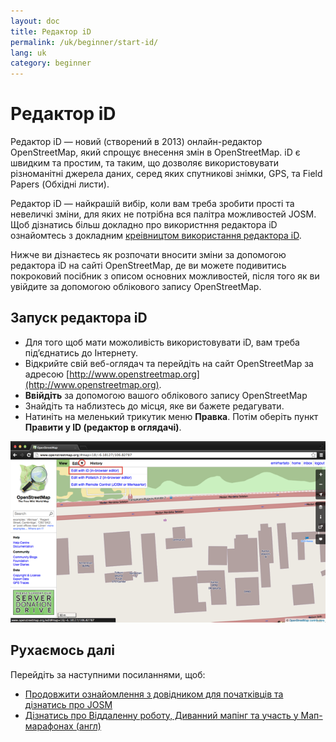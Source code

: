 ```yaml
---
layout: doc
title: Редактор iD 
permalink: /uk/beginner/start-id/
lang: uk
category: beginner
---
```


Редактор iD
===========
Редактор iD — новий (створений в 2013) онлайн-редактор OpenStreetMap, який спрощує внесення змін в  OpenStreetMap. iD є швидким та простим, та таким, що дозволяє використовувати різноманітні джерела даних, серед яких спутникові знімки, GPS, та Field Papers (Обхідні листи).

Редактор iD — найкрашій вибір, коли вам треба зробити прості та невеличкі зміни, для яких не потрібна вся палітра можливостей JOSM. Щоб дізнатись більш докладно про використння редактора iD ознайомтесь з докладним [креівництом використання редактора iD](/uk/editing/id-editor/). 

Нижче ви дізнаєтесь як розпочати вносити зміни за допомогою редактора iD на сайті OpenStreetMap, де ви можете подивитись покроковий посібник з описом основних можливостей, після того як ви увійдите за допомогою облікового запису OpenStreetMap. 

Запуск редактора iD
-------------------
-	Для того щоб мати можоливість використовувати iD, вам треба під’єднатись до Інтернету.
-	Відкрийте свій веб-оглядач та перейдіть на сайт OpenStreetMap за адресою [http://www.openstreetmap.org](http://www.openstreetmap.org).
-	**Ввійдіть** за допомогою вашого облікового запису OpenStreetMap
-	Знайдіть та наблизтесь до місця, яке ви бажете редагувати.
-	Натиніть на меленький трикутик меню **Правка**. Потім оберіть пункт **Правити у ID (редактор в оглядачі)**.

![image1][]


Рухаємось далі
--------------

Перейдіть за наступними посиланнями, щоб:

*  [Продовжити ознайомлення з довідником для початківців та дізнатись про JOSM](/uk/beginner/start-josm/)  
*  [Дізнатись про Віддаленну роботу, Диванний мапінг та участь у Мап-марафонах (англ)](/uk/coordination/remote/)  

[image1]: /images/en/editing/id-editor/image1.png
